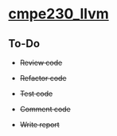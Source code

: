 # [cmpe230_llvm](cmpe230-spring-2021-hw1.pdf)

## To-Do


- ~~Review code~~

- ~~Refactor code~~

- ~~Test code~~   

- ~~Comment code~~

- ~~Write report~~
